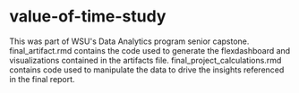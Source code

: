 # value-of-time-study

This was part of WSU's Data Analytics program senior capstone. 
final_artifact.rmd contains the code used to generate the flexdashboard and visualizations contained in the artifacts file.
final_project_calculations.rmd contains code used to manipulate the data to drive the insights referenced in the final report.

